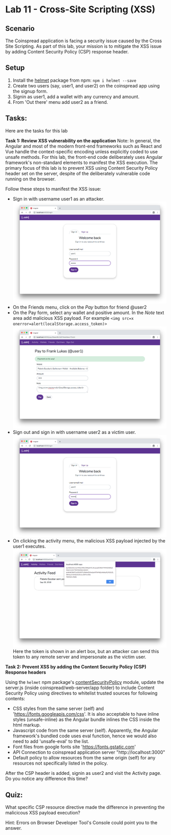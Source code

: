 # Lab 11 - Cross-Site Scripting (XSS)

## Scenario

The Coinspread application is facing a security issue caused by the Cross Site Scripting.
As part of this lab, your mission is to mitigate the XSS issue by adding Content Security Policy (CSP) response header.

## Setup
1. Install the [helmet](https://www.npmjs.com/package/helmet) package from npm:
`npm i helmet --save`
2. Create two users (say, user1, and user2) on the coinspread app using the signup form.
3. Signin as user1, add a wallet with any currency and amount.
4. From 'Out there' menu add user2 as a friend.


## Tasks:

Here are the tasks for this lab

**Task 1: Review XSS vulnerability on the application**
Note: In general, the Angular and most of the modern front-end frameworks such as React and Vue handle the context-specific encoding unless explicitly coded to use unsafe methods. For this lab, the front-end code deliberately uses Angular framework's non-standard elements to manifest the XSS execution. The primary focus of this lab is to prevent XSS using Content Security Policy header set on the server, despite of the deliberately vulnerable code running on the browser.

Follow these steps to manifest the XSS issue:

- Sign in with username user1 as an attacker.
![image alt text](./media/0.png)
- On the Friends menu, click on the *Pay* button for friend @user2 
- On the Pay form, select any wallet and positive amount. In the *Note* text area add malicious XSS payload. For example `<img src=x onerror=alert(localStorage.access_token)>`
![image alt text](./media/1.png)
- Sign out and sign in with username user2 as a victim user.
![image alt text](./media/2.png)
- On clicking the activity menu, the malicious XSS payload injected by the user1 executes.
![image alt text](./media/3.png) 
Here the token is shown in an alert box, but an attacker can send this token to any remote server and impersonate as the victim user.

**Task 2: Prevent XSS by adding the Content Security Policy (CSP) Response headers**

Using the `helmet` npm package's [contentSecurityPolicy](https://helmetjs.github.io/docs/csp/) module, update the server.js (inside coinspread/web-server/app folder) to include Content Security Policy using directives to whitelist trusted sources for following contents:
- CSS styles from the same server (self) and 'https://fonts.googleapis.com/css'. It is also acceptable to have inline styles (unsafe-inline) as the Angular bundle inlines the CSS inside the html markup.
- Javascript code from the same server (self). Apparently, the Angular framework's bundled code uses eval function, hence we would also need to add 'unsafe-eval' to the list.
- Font files from google fonts site 'https://fonts.gstatic.com'
- API Connection to coinspread application server "http://localhost:3000"
- Default policy to allow resources from the same origin (self) for any resources not specifically listed in the policy.

After the CSP header is added, signin as user2 and visit the Activity page. Do you notice any difference this time? 

## Quiz:
What specific CSP resource directive made the difference in preventing the malicicous XSS payload execution? 

Hint: Errors on Browser Developer Tool's Console could point you to the answer.